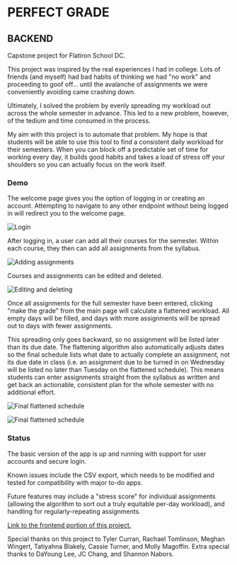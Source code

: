 # PERFECT GRADE

## BACKEND

Capstone project for Flatiron School DC.

This project was inspired by the real experiences I had in college. Lots of friends (and myself) had bad habits of thinking we had "no work" and proceeding to goof off... until the avalanche of assignments we were conveniently avoiding came crashing down. 

Ultimately, I solved the problem by evenly spreading my workload out across the whole semester in advance. This led to a new problem, however, of the tedium and time consumed in the process. 

My aim with this project is to automate that problem. My hope is that students will be able to use this tool to find a consistent daily workload for their semesters. When you can block off a predictable set of time for working every day, it builds good habits and takes a load of stress off your shoulders so you can actually focus on the work itself. 

### Demo

The welcome page gives you the option of logging in or creating an account. Attempting to navigate to any other endpoint without being logged in will redirect you to the welcome page.

![Login](https://imgur.com/me08obh.gif)

After logging in, a user can add all their courses for the semester. Within each course, they then can add all assignments from the syllabus. 

![Adding assignments](https://media.giphy.com/media/LPwWru3y9CSSJ6uC9i/giphy.gif)

Courses and assignments can be edited and deleted.

![Editing and deleting](https://media.giphy.com/media/US7N2k3aCcZiyi6fUC/giphy.gif)

Once all assignments for the full semester have been entered, clicking "make the grade" from the main page will calculate a flattened workload. All empty days will be filled, and days with more assignments will be spread out to days with fewer assignments. 

This spreading only goes backward, so no assignment will be listed later than its due date. The flattening algorithm also automatically adjusts dates so the final schedule lists what date to actually complete an assignment, not its due date in class (i.e. an assignment due to be turned in on Wednesday will be listed no later than Tuesday on the flattened schedule). This means students can enter assignments straight from the syllabus as written and get back an actionable, consistent plan for the whole semester with no additional effort.

![Final flattened schedule](https://media.giphy.com/media/mA6SfkOkuqum99Hz0Z/giphy.gif)

![Final flattened schedule](https://media.giphy.com/media/mA6SfkOkuqum99Hz0Z/giphy.gif)

### Status

The basic version of the app is up and running with support for user accounts and secure login.

Known issues include the CSV export, which needs to be modified and tested for compatibility with major to-do apps.

Future features may include a "stress score" for individual assignments (allowing the algorithm to sort out a truly equitable per-day workload), and handling for regularly-repeating assignments.

[Link to the frontend portion of this project.](https://github.com/PeteHanner/perfect-grade-frontend)

Special thanks on this project to Tyler Curran, Rachael Tomlinson, Meghan Wingert, Tatiyahna Blakely, Cassie Turner, and Molly Magoffin. Extra special thanks to DaYoung Lee, JC Chang, and Shannon Nabors.
